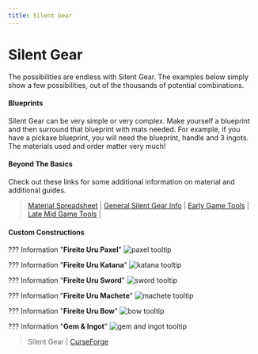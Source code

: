 ```yaml
---
title: Silent Gear
---
```


# Silent Gear

The possibilities are endless with Silent Gear. The examples below simply show a few possibilities, out of the thousands of potential combinations.

#### Blueprints
Silent Gear can be very simple or very complex. Make yourself a blueprint and then surround that blueprint with mats needed. For example, if you have a pickaxe blueprint, you will need the blueprint, handle and 3 ingots. The materials used and order matter very much!

#### Beyond The Basics

Check out these links for some additional information on material and additional guides.

> [Material Spreadsheet](https://docs.google.com/spreadsheets/d/1CXiDr6wpaqoYj8WSSbb5R54LOnIETxXUOpf0JOSvo8Q) | 
[General Silent Gear Info](https://docs.google.com/presentation/d/1g12uRqWyxuk-br5EsgTz3-RSfD2ym7VnS3jrXSESA2Q) | 
[Early Game Tools](https://docs.google.com/presentation/d/1hGj6VCDAOu3F8WK9Pb8MGkv34tEypgRcBQvYljtp50M) | 
[Late Mid Game Tools](https://docs.google.com/presentation/d/1uHk4XO1ZCiTMG46CgulAlhYiQ3NZ1_UcVLw7fVXdAZ4) | 

#### Custom Constructions

??? Information "**Fireite Uru Paxel**"
    ![paxel tooltip](img/sgear-paxel.png)

??? Information "**Fireite Uru Katana**"
    ![katana tooltip](img/sgear-katana.png)

??? Information "**Fireite Uru Sword**"
    ![sword tooltip](img/sgear-sword.png)

??? Information "**Fireite Uru Machete**"
    ![machete tooltip](img/sgear-machete.png)

??? Information "**Fireite Uru Bow**"
    ![bow tooltip](img/sgear-bow.png)

??? Information "**Gem & Ingot**"
    ![gem and ingot tooltip](img/sgear-gemingot.png)

> Silent Gear | [CurseForge](https://www.curseforge.com/minecraft/mc-mods/silent-gear)